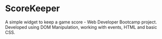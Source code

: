 # ScoreKeeper
A simple widget to keep a game score - Web Developer Bootcamp project.
Developed using DOM Manipulation, working with events, HTML and basic CSS.
